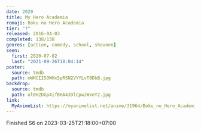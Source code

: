```yaml
---
date: 2020
title: My Hero Academia
romaji: Boku no Hero Academia
tier: "?"
released: 2016-04-03
completed: 138/138
genres: [action, comedy, school, shounen]
seen:
  first: 2020-07-02
  last: "2021-09-26T18:04:14"
poster:
  source: tmdb
  path: mWHCII5OWHx5pRSN2VYYLvT8DbB.jpg
backdrop:
  source: tmdb
  path: ol0H2DGp4ifBHA4JDlCpwJWxnY2.jpg
link:
  MyAnimeList: https://myanimelist.net/anime/31964/Boku_no_Hero_Academia
---
```


Finished S6 on 2023-03-25T21:18:00+07:00
